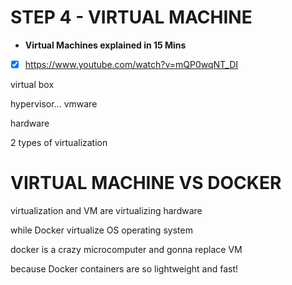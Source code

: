 # STEP 4 - VIRTUAL MACHINE

- **Virtual Machines explained in 15 Mins**
- [x]  https://www.youtube.com/watch?v=mQP0wqNT_DI

virtual box

hypervisor… vmware

hardware

2 types of virtualization

# VIRTUAL MACHINE VS DOCKER

virtualization and VM are virtualizing hardware 

while Docker virtualize OS operating system

docker is a crazy microcomputer and gonna replace VM 

because Docker containers are so lightweight and fast!
